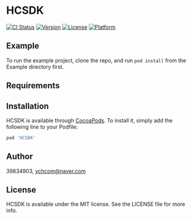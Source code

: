 # HCSDK

[![CI Status](https://img.shields.io/travis/39834903/HCSDK.svg?style=flat)](https://travis-ci.org/39834903/HCSDK)
[![Version](https://img.shields.io/cocoapods/v/HCSDK.svg?style=flat)](https://cocoapods.org/pods/HCSDK)
[![License](https://img.shields.io/cocoapods/l/HCSDK.svg?style=flat)](https://cocoapods.org/pods/HCSDK)
[![Platform](https://img.shields.io/cocoapods/p/HCSDK.svg?style=flat)](https://cocoapods.org/pods/HCSDK)

## Example

To run the example project, clone the repo, and run `pod install` from the Example directory first.

## Requirements

## Installation

HCSDK is available through [CocoaPods](https://cocoapods.org). To install
it, simply add the following line to your Podfile:

```ruby
pod 'HCSDK'
```

## Author

39834903, ychcom@naver.com

## License

HCSDK is available under the MIT license. See the LICENSE file for more info.
